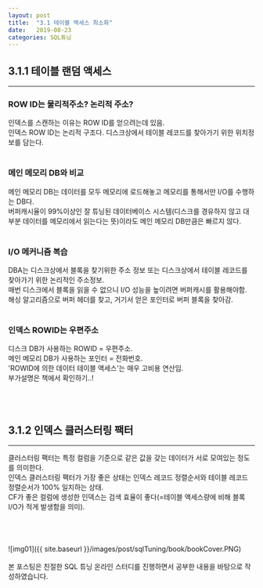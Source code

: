 ```yaml
---
layout: post
title:  "3.1 테이블 액세스 최소화"
date:   2019-08-23
categories: SQL튜닝
---  
```

## 3.1.1 테이블 랜덤 액세스
---
### ROW ID는 물리적주소? 논리적 주소?
인덱스를 스캔하는 이유는 ROW ID를 얻으려는데 있음.  
인덱스 ROW ID는 논리적 구조다. 디스크상에서 테이블 레코드를 찾아가기 위한 위치정보를 담는다.  
<br>
### 메인 메모리 DB와 비교
메인 메모리 DB는 데이터를 모두 메모리에 로드해놓고 메모리를 통해서만 I/O를 수행하는 DB다.  
버퍼캐시율이 99%이상인 잘 튜닝된 데이터베이스 시스템(디스크를 경유하지 않고 대부분 데이터를 메모리에서 읽는다는 뜻)이라도 메인 메모리 DB만큼은 빠르지 않다.  
<br>
### I/O 메커니즘 복습
DBA는 디스크상에서 블록을 찾기위한 주소 정보 또는 디스크상에서 테이블 레코드를 찾아가기 위한 논리적인 주소정보.  
매번 디스크에서 블록을 읽을 수 없으니 I/O 성능을 높이려면 버퍼캐시를 활용해야함.  
해싱 알고리즘으로 버퍼 헤더를 찾고, 거기서 얻은 포인터로 버퍼 블록을 찾아감.  
<br>
### 인덱스 ROWID는 우편주소
디스크 DB가 사용하는 ROWID = 우편주소.  
메인 메모리 DB가 사용하는 포인터 = 전화번호.  
'ROWID에 의한 데이터 테이블 액세스'는 매우 고비용 연산임.  
부가설명은 책에서 확인하기..!  
<br>
<br>
<br>
## 3.1.2 인덱스 클러스터링 팩터
---
클러스터링 팩터는 특정 컬럼을 기준으로 같은 값을 갖는 데이터가 서로 모여있는 정도를 의미한다.  
인덱스 클러스터링 팩터가 가장 좋은 상태는 인덱스 레코드 정렬순서와 테이블 레코드 정렬순서가 100% 일치하는 상태.  
CF가 좋은 컬럼에 생성한 인덱스는 검색 효율이 좋다(=테이블 액세스량에 비해 블록 I/O가 적게 발생함을 의미).  
<br>
<br>
<br>
<br>
![img01]({{ site.baseurl }}/images/post/sqlTuning/book/bookCover.PNG)<br>
<br>
본 포스팅은 친절한 SQL 튜닝 온라인 스터디를 진행하면서 공부한 내용을 바탕으로 작성하였습니다.<br>
<br>
<br>
<br>
